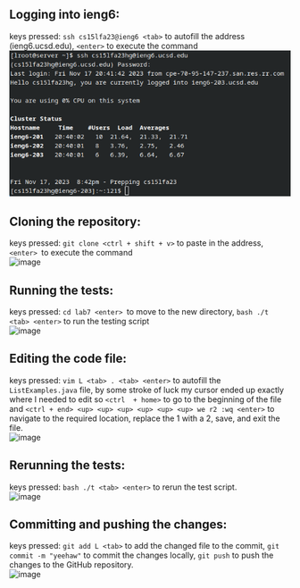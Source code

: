 ## Logging into ieng6:  
keys pressed: `ssh cs15lfa23@ieng6 <tab>` to autofill the address (ieng6.ucsd.edu), `<enter>` to execute the command  
![image](./1.png)
## Cloning the repository:
keys pressed: `git clone <ctrl + shift + v>` to paste in the address, `<enter> `to execute the command  
![image](https://github.com/yue-hua-x/cse15l-lab-reports/assets/146787492/1458985d-6eea-4d2d-aa04-c335ba886dd9)

## Running the tests:
keys pressed: `cd lab7 <enter> `to move to the new directory, `bash ./t <tab> <enter>` to run the testing script  
![image](https://github.com/yue-hua-x/cse15l-lab-reports/assets/146787492/52c87c76-f0c9-45ef-81da-b737b9fa335c)

## Editing the code file:
keys pressed: `vim L <tab> . <tab> <enter>` to autofill the `ListExamples.java` file, by some stroke of luck my cursor ended up exactly where I needed to edit so `<ctrl  + home>` to go to the beginning of the file and `<ctrl + end> <up> <up> <up> <up> <up> <up> we r2 :wq <enter>` to navigate to the required location, replace the 1 with a 2, save, and exit the file.  
![image](https://github.com/yue-hua-x/cse15l-lab-reports/assets/146787492/8b890d77-8257-4151-baa2-5e607b2318f0)

## Rerunning the tests:
keys pressed: `bash ./t <tab> <enter>` to rerun the test script.  \
![image](https://github.com/yue-hua-x/cse15l-lab-reports/assets/146787492/4d6f2e5f-639d-4a64-bde4-88de24aec55f)

## Committing and pushing the changes:
keys pressed: `git add L <tab>` to add the changed file to the commit, `git commit -m "yeehaw"` to commit the changes locally, `git push` to push the changes to the GitHub repository.  \
![image](https://github.com/yue-hua-x/cse15l-lab-reports/assets/146787492/4746c682-298a-4354-b1e5-313a4fe4b5c0)

